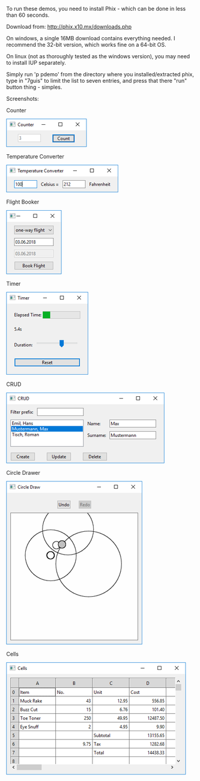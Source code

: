 To run these demos, you need to install Phix - which can be done in less than 60 seconds.

Download from: http://phix.x10.mx/downloads.php

On windows, a single 16MB download contains everything needed. I recommend the 32-bit version, which works fine on a 64-bit OS.

On linux (not as thoroughly tested as the windows version), you may need to install IUP separately.

Simply run 'p pdemo' from the directory where you installed/extracted phix, type in "7guis" to limit the list to seven entries, 
and press that there "run" button thing - simples.

Screenshots:

Counter

![Scheme](images/7guis_Counter.png)

Temperature Converter

![Scheme](images/7guis_TemperatureConverter.png)

Flight Booker

![Scheme](images/7guis_Booker.png)

Timer

![Scheme](images/7guis_Timer.png)

CRUD

![Scheme](images/7guis_CRUD.png)

Circle Drawer

![Scheme](images/7guis_CircleDraw.png)

Cells

![Scheme](images/7guis_Cells.png)
